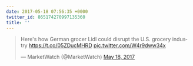 ```yaml
---
date: 2017-05-18 07:56:35 +0000
twitter_id: 865174270997135360
title: ''
---
```


<blockquote class="twitter-tweet"><p lang="en" dir="ltr">Here&#39;s how German grocer Lidl could disrupt the U.S. grocery industry <a href="https://t.co/05ZDucMHRD">https://t.co/05ZDucMHRD</a> <a href="https://t.co/W4r9dww34x">pic.twitter.com/W4r9dww34x</a></p>&mdash; MarketWatch (@MarketWatch) <a href="https://twitter.com/MarketWatch/status/865169741463400449?ref_src=twsrc%5Etfw">May 18, 2017</a></blockquote>
<script async src="https://platform.twitter.com/widgets.js" charset="utf-8"></script>
